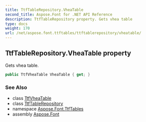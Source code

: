 ```yaml
---
title: TtfTableRepository.VheaTable
second_title: Aspose.Font for .NET API Reference
description: TtfTableRepository property. Gets vhea table
type: docs
weight: 170
url: /net/aspose.font.ttftables/ttftablerepository/vheatable/
---
```

## TtfTableRepository.VheaTable property

Gets vhea table.

```csharp
public TtfVheaTable VheaTable { get; }
```

### See Also

* class [TtfVheaTable](../../ttfvheatable/)
* class [TtfTableRepository](../)
* namespace [Aspose.Font.TtfTables](../../ttftablerepository/)
* assembly [Aspose.Font](../../../)


